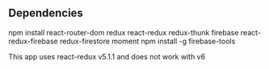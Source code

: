 ## Dependencies

npm install react-router-dom redux react-redux redux-thunk firebase react-redux-firebase redux-firestore moment 
npm install -g firebase-tools

This app uses react-redux v5.1.1 and does not work with v6